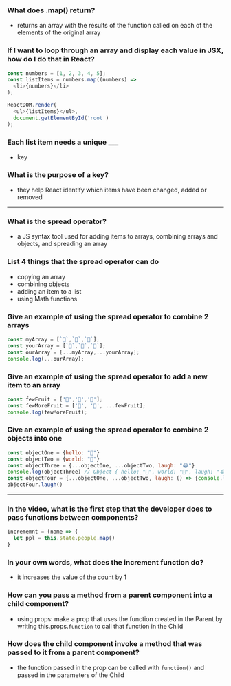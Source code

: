 ### What does .map() return?
- returns an array with the results of the function called on each of the elements of the original array

### If I want to loop through an array and display each value in JSX, how do I do that in React?
``` js
const numbers = [1, 2, 3, 4, 5];
const listItems = numbers.map((numbers) =>
  <li>{numbers}</li>
);

ReactDOM.render(
  <ul>{listItems}</ul>,
  document.getElementById('root')
);
```

### Each list item needs a unique ___
- key

### What is the purpose of a key?
- they help React identify which items have been changed, added or removed

---

### What is the spread operator?
- a JS syntax tool used for adding items to arrays, combining arrays and objects, and spreading an array

### List 4 things that the spread operator can do
- copying an array
- combining objects
- adding an item to a list
- using Math functions

### Give an example of using the spread operator to combine 2 arrays
```js
const myArray = [`🤪`,`🐻`,`🎌`];
const yourArray = [`🙂`,`🤗`,`🤩`];
const ourArray = [...myArray,...yourArray];
console.log(...ourArray);
```

### Give an example of using the spread operator to add a new item to an array
```js
const fewFruit = ['🍏','🍊','🍌'];
const fewMoreFruit = ['🍉', '🍍', ...fewFruit];
console.log(fewMoreFruit);
```

### Give an example of using the spread operator to combine 2 objects into one
```js
const objectOne = {hello: "🤪"}
const objectTwo = {world: "🐻"}
const objectThree = {...objectOne, ...objectTwo, laugh: "😂"}
console.log(objectThree) // Object { hello: "🤪", world: "🐻", laugh: "😂" }
const objectFour = {...objectOne, ...objectTwo, laugh: () => {console.log("😂".repeat(5))}}
objectFour.laugh()
```
---

### In the video, what is the first step that the developer does to pass functions between components?
```js
incrememnt = (name => {
  let ppl = this.state.people.map()
}
```

### In your own words, what does the increment function do?
- it increases the value of the count by 1

### How can you pass a method from a parent component into a child component?
- using props: make a prop that uses the function created in the Parent by writing this.props.`function` to call that function in the Child

### How does the child component invoke a method that was passed to it from a parent component?
- the function passed in the prop can be called with `function()` and passed in the parameters of the Child
